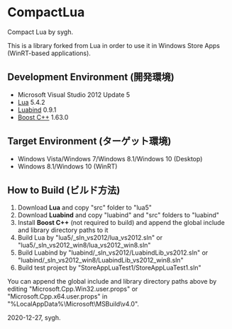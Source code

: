 ﻿# CompactLua
Compact Lua by sygh.

This is a library forked from Lua in order to use it in Windows Store Apps (WinRT-based applications).

## Development Environment (開発環境)
* Microsoft Visual Studio 2012 Update 5
* [Lua](http://www.lua.org/) 5.4.2
* [Luabind](https://www.rasterbar.com/products/luabind.html) 0.9.1
* [Boost C++](https://www.boost.org/) 1.63.0

## Target Environment (ターゲット環境)
* Windows Vista/Windows 7/Windows 8.1/Windows 10 (Desktop)
* Windows 8.1/Windows 10 (WinRT)

## How to Build (ビルド方法)
1. Download **Lua** and copy "src" folder to "lua5"
1. Download **Luabind** and copy "luabind" and "src" folders to "luabind"
1. Install **Boost C++** (not required to build) and append the global include and library directory paths to it
1. Build Lua by "lua5/_sln_vs2012/lua_vs2012.sln" or "lua5/_sln_vs2012_win8/lua_vs2012_win8.sln"
1. Build Luabind by "luabind/_sln_vs2012/LuabindLib_vs2012.sln" or "luabind/_sln_vs2012_win8/LuabindLib_vs2012_win8.sln"
1. Build test project by "StoreAppLuaTest1/StoreAppLuaTest1.sln"

You can append the global include and library directory paths above by editing "Microsoft.Cpp.Win32.user.props" or "Microsoft.Cpp.x64.user.props" in "%LocalAppData%\Microsoft\MSBuild\v4.0".

2020-12-27, sygh.
